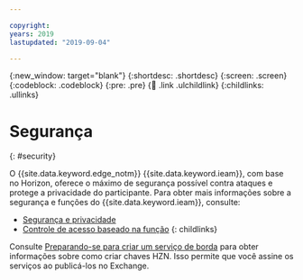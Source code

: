 ```yaml
---

copyright:
years: 2019
lastupdated: "2019-09-04"

---
```


{:new_window: target="blank"}
{:shortdesc: .shortdesc}
{:screen: .screen}
{:codeblock: .codeblock}
{:pre: .pre}
{:child: .link .ulchildlink}
{:childlinks: .ullinks}

# Segurança 
{: #security}

O {{site.data.keyword.edge_notm}} {{site.data.keyword.ieam}}, com base no
Horizon, oferece o máximo de segurança possível contra ataques e protege a privacidade do
participante. Para obter mais informações sobre a segurança e funções do {{site.data.keyword.ieam}}, consulte:

* [Segurança e privacidade](security_privacy.md)
* [Controle de acesso baseado na função](rbac.md)
{: childlinks}

Consulte [Preparando-se para criar um serviço de borda](../developing/service_containers.md) para obter informações sobre como criar chaves HZN. Isso permite que você assine os serviços ao publicá-los no Exchange.
